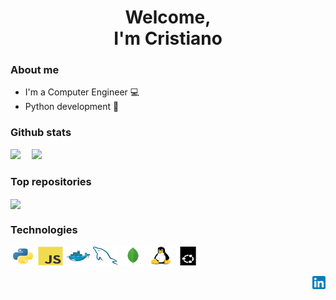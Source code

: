 <div align="center" valign="top">
  <h1>Welcome,<br>I'm Cristiano</h1>
</div>

### About me

- I'm a Computer Engineer 💻
- Python development 🐍

### Github stats
<div>
  <img  style="margin-right: 1em;" height="210em" src="https://github-readme-stats.vercel.app/api?username=MoreiraCristiano&show_icons=true&theme=radical&include_all_commits=true&count_private=true"/>
  <img  height="210em" src="https://github-readme-stats.vercel.app/api/top-langs/?username=MoreiraCristiano&layout=compact&langs_count=16&theme=radical&hide_progress=true"/>
</div>

### Top repositories

<a href="https://github.com/MoreiraCristiano/ssh-inventory">
  <img align="center" src="https://github-readme-stats.vercel.app/api/pin/?username=MoreiraCristiano&repo=ssh-inventory&theme=radical" />
</a>

### Technologies
<div>
  <img align="center" alt="Python" height="30" width="40" src="https://raw.githubusercontent.com/devicons/devicon/1119b9f84c0290e0f0b38982099a2bd027a48bf1/icons/python/python-original.svg">
  <img align="center" alt="js" height="30" width="40" src="https://raw.githubusercontent.com/devicons/devicon/1119b9f84c0290e0f0b38982099a2bd027a48bf1/icons/javascript/javascript-original.svg">
  <img align="center" alt="docker" height="30" width="40" src="https://raw.githubusercontent.com/devicons/devicon/1119b9f84c0290e0f0b38982099a2bd027a48bf1/icons/docker/docker-original.svg">
  <img align="center" alt="mysql" height="30" width="40" src="https://raw.githubusercontent.com/devicons/devicon/1119b9f84c0290e0f0b38982099a2bd027a48bf1/icons/mysql/mysql-original.svg">
  <img align="center" alt="mongodb" height="30" width="40" src="https://raw.githubusercontent.com/devicons/devicon/1119b9f84c0290e0f0b38982099a2bd027a48bf1/icons/mongodb/mongodb-original.svg">
  <img align="center" alt="linux" height="30" width="40" src="https://raw.githubusercontent.com/devicons/devicon/1119b9f84c0290e0f0b38982099a2bd027a48bf1/icons/linux/linux-original.svg">
  <img align="center" alt="linux" height="30" width="40" src="https://raw.githubusercontent.com/devicons/devicon/1119b9f84c0290e0f0b38982099a2bd027a48bf1/icons/ubuntu/ubuntu-plain.svg">
  
</div>

<br />

<a href="https://linkedin.com/in/cristiano-amaral-114b28176">
  <img align="right" alt="Cristiano Moreira | linkedin" width="21px" src="LinkedIn_icon.svg.png" />
</a>
